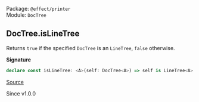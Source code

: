 Package: `@effect/printer`<br />
Module: `DocTree`<br />

## DocTree.isLineTree

Returns `true` if the specified `DocTree` is an `LineTree`, `false` otherwise.

**Signature**

```ts
declare const isLineTree: <A>(self: DocTree<A>) => self is LineTree<A>
```

[Source](https://github.com/Effect-TS/effect/tree/main/packages/printer/src/DocTree.ts#L175)

Since v1.0.0